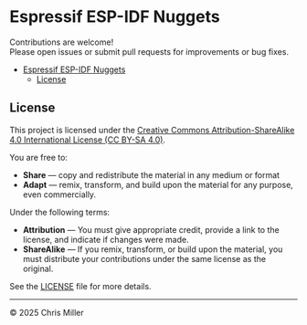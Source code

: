 # Espressif ESP-IDF Nuggets

Contributions are welcome!  
Please open issues or submit pull requests for improvements or bug fixes.

- [Espressif ESP-IDF Nuggets](#espressif-esp-idf-nuggets)
  - [License](#license)

## License

This project is licensed under the [Creative Commons Attribution-ShareAlike 4.0 International License (CC BY-SA 4.0)](https://creativecommons.org/licenses/by-sa/4.0/).

You are free to:
- **Share** — copy and redistribute the material in any medium or format
- **Adapt** — remix, transform, and build upon the material for any purpose, even commercially.

Under the following terms:
- **Attribution** — You must give appropriate credit, provide a link to the license, and indicate if changes were made.
- **ShareAlike** — If you remix, transform, or build upon the material, you must distribute your contributions under the same license as the original.

See the [LICENSE](LICENSE) file for more details.

---

© 2025 Chris Miller
